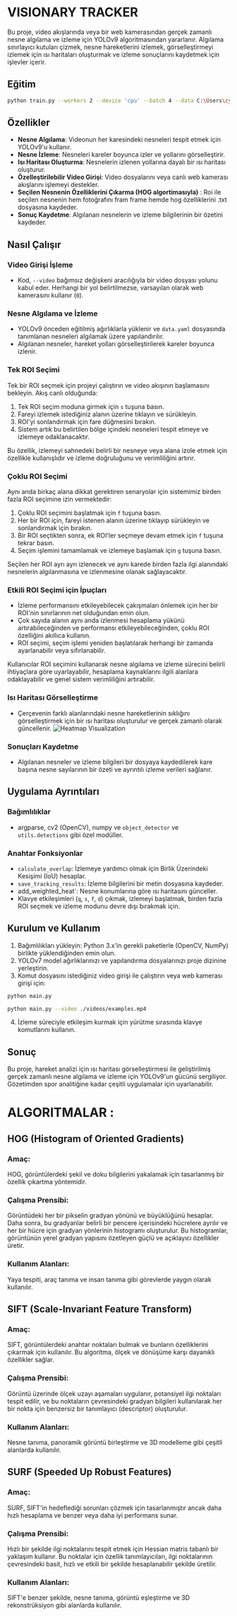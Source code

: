 # VISIONARY TRACKER

Bu proje, video akışlarında veya bir web kamerasından gerçek zamanlı nesne algılama ve izleme için YOLOv9 algoritmasından yararlanır. Algılama sınırlayıcı kutuları çizmek, nesne hareketlerini izlemek, görselleştirmeyi izlemek için ısı haritaları oluşturmak ve izleme sonuçlarını kaydetmek için işlevler içerir.

## Eğitim 

```sh
python train.py --workers 2 --device 'cpu' --batch 4 --data C:\Users\cypoi\Masaüstü\VisionaryTracker\data\carandperson\data.yaml --img 640 --cfg C:\Users\cypoi\Masaüstü\VisionaryTracker\models\detect\gelan-c.yaml --weights 'C:\Users\cypoi\Masaüstü\VisionaryTracker\gelan-c.pt' --name kisi --hyp C:\Users\cypoi\Masaüstü\VisionaryTracker\data\hyps\hyp.scratch-high.yaml --min-items 0 --epochs 10 --close-mosaic 15
```

## Özellikler

- **Nesne Algılama**: Videonun her karesindeki nesneleri tespit etmek için YOLOv9'u kullanır.
- **Nesne İzleme**: Nesneleri kareler boyunca izler ve yollarını görselleştirir.
- **Isı Haritası Oluşturma**: Nesnelerin izlenen yollarına dayalı bir ısı haritası oluşturur.
- **Özelleştirilebilir Video Girişi**: Video dosyalarını veya canlı web kamerası akışlarını işlemeyi destekler.
- **Seçilen Nesnenin Özelliklerini Çıkarma (HOG algortimasıyla)** : Roi ile seçilen nesnenin hem fotoğrafını fram frame hemde hog özelliklerini .txt dosyasına kaydeder.
- **Sonuç Kaydetme**: Algılanan nesnelerin ve izleme bilgilerinin bir özetini kaydeder.

## Nasıl Çalışır

### Video Girişi İşleme
- Kod, `--video` bağımsız değişkeni aracılığıyla bir video dosyası yolunu kabul eder. Herhangi bir yol belirtilmezse, varsayılan olarak web kamerasını kullanır (`0`).

### Nesne Algılama ve İzleme
- YOLOv9 önceden eğitilmiş ağırlıklarla yüklenir ve `data.yaml` dosyasında tanımlanan nesneleri algılamak üzere yapılandırılır.
- Algılanan nesneler, hareket yolları görselleştirilerek kareler boyunca izlenir.

### Tek ROI Seçimi

Tek bir ROI seçmek için projeyi çalıştırın ve video akışının başlamasını bekleyin. Akış canlı olduğunda:

1. Tek ROI seçim moduna girmek için `s` tuşuna basın.
2. Fareyi izlemek istediğiniz alanın üzerine tıklayın ve sürükleyin.
3. ROI'yi sonlandırmak için fare düğmesini bırakın.
4. Sistem artık bu belirtilen bölge içindeki nesneleri tespit etmeye ve izlemeye odaklanacaktır.

Bu özellik, izlemeyi sahnedeki belirli bir nesneye veya alana izole etmek için özellikle kullanışlıdır ve izleme doğruluğunu ve verimliliğini artırır.

### Çoklu ROI Seçimi

Aynı anda birkaç alana dikkat gerektiren senaryolar için sistemimiz birden fazla ROI seçimine izin vermektedir:

1. Çoklu ROI seçimini başlatmak için `f` tuşuna basın.
2. Her bir ROI için, fareyi istenen alanın üzerine tıklayıp sürükleyin ve sonlandırmak için bırakın.
3. Bir ROI seçtikten sonra, ek ROI'ler seçmeye devam etmek için `f` tuşuna tekrar basın.
4. Seçim işlemini tamamlamak ve izlemeye başlamak için `g` tuşuna basın.

Seçilen her ROI ayrı ayrı izlenecek ve aynı karede birden fazla ilgi alanındaki nesnelerin algılanmasına ve izlenmesine olanak sağlayacaktır.

### Etkili ROI Seçimi için İpuçları

- İzleme performansını etkileyebilecek çakışmaları önlemek için her bir ROI'nin sınırlarının net olduğundan emin olun.
- Çok sayıda alanın aynı anda izlenmesi hesaplama yükünü artırabileceğinden ve performansı etkileyebileceğinden, çoklu ROI özelliğini akıllıca kullanın.
- ROI seçimi, seçim işlemi yeniden başlatılarak herhangi bir zamanda ayarlanabilir veya sıfırlanabilir.

Kullanıcılar ROI seçimini kullanarak nesne algılama ve izleme sürecini belirli ihtiyaçlara göre uyarlayabilir, hesaplama kaynaklarını ilgili alanlara odaklayabilir ve genel sistem verimliliğini artırabilir.


### Isı Haritası Görselleştirme
- Çerçevenin farklı alanlarındaki nesne hareketlerinin sıklığını görselleştirmek için bir ısı haritası oluşturulur ve gerçek zamanlı olarak güncellenir.
![Heatmap Visualization](https://github.com/ynsemreth/VisionaryTracker/blob/main/result/heatmap.jpg)

### Sonuçları Kaydetme
- Algılanan nesneler ve izleme bilgileri bir dosyaya kaydedilerek kare başına nesne sayılarının bir özeti ve ayrıntılı izleme verileri sağlanır.

## Uygulama Ayrıntıları

### Bağımlılıklar
- argparse, cv2 (OpenCV), numpy ve `object_detector` ve `utils.detections` gibi özel modüller.

### Anahtar Fonksiyonlar
- `calculate_overlap`: İzlemeye yardımcı olmak için Birlik Üzerindeki Kesişimi (IoU) hesaplar.
- `save_tracking_results`: İzleme bilgilerini bir metin dosyasına kaydeder.
- add_weighted_heat`: Nesne konumlarına göre ısı haritasını günceller.
- Klavye etkileşimleri (`q`, `s`, `f`, `d`) çıkmak, izlemeyi başlatmak, birden fazla ROI seçmek ve izleme modunu devre dışı bırakmak için.

## Kurulum ve Kullanım

1. Bağımlılıkları yükleyin: Python 3.x'in gerekli paketlerle (OpenCV, NumPy) birlikte yüklendiğinden emin olun.
2. YOLOv7 model ağırlıklarınızı ve yapılandırma dosyalarınızı proje dizinine yerleştirin.
3. Komut dosyasını istediğiniz video girişi ile çalıştırın veya web kamerası girişi için:
```sh
python main.py

python main.py --video ./videos/examples.mp4
```

4. İzleme süreciyle etkileşim kurmak için yürütme sırasında klavye komutlarını kullanın.

## Sonuç

Bu proje, hareket analizi için ısı haritası görselleştirmesi ile geliştirilmiş gerçek zamanlı nesne algılama ve izleme için YOLOv9'un gücünü sergiliyor. Gözetimden spor analitiğine kadar çeşitli uygulamalar için uyarlanabilir.

# ALGORITMALAR : 

## HOG (Histogram of Oriented Gradients)

### Amaç: 
HOG, görüntülerdeki şekil ve doku bilgilerini yakalamak için tasarlanmış bir özellik çıkartma yöntemidir.
    
### Çalışma Prensibi:
Görüntüdeki her bir pikselin gradyan yönünü ve büyüklüğünü hesaplar. Daha sonra, bu gradyanlar belirli bir pencere içerisindeki hücrelere ayrılır ve her bir hücre için gradyan yönlerinin histogramı oluşturulur. Bu histogramlar, görüntünün yerel gradyan yapısını özetleyen güçlü ve açıklayıcı özellikler üretir.

### Kullanım Alanları: 
Yaya tespiti, araç tanıma ve insan tanıma gibi görevlerde yaygın olarak kullanılır.

## SIFT (Scale-Invariant Feature Transform)

### Amaç: 
SIFT, görüntülerdeki anahtar noktaları bulmak ve bunların özelliklerini çıkarmak için kullanılır. Bu algoritma, ölçek ve dönüşüme karşı dayanıklı özellikler sağlar.
### Çalışma Prensibi:
Görüntü üzerinde ölçek uzayı aşamaları uygulanır, potansiyel ilgi noktaları tespit edilir, ve bu noktaların çevresindeki gradyan bilgileri kullanılarak her bir nokta için benzersiz bir tanımlayıcı (descriptor) oluşturulur.
### Kullanım Alanları: 
Nesne tanıma, panoramik görüntü birleştirme ve 3D modelleme gibi çeşitli alanlarda kullanılır.

## SURF (Speeded Up Robust Features)

### Amaç: 
SURF, SIFT'in hedeflediği sorunları çözmek için tasarlanmıştır ancak daha hızlı hesaplama ve benzer veya daha iyi performans sunar.
### Çalışma Prensibi: 
Hızlı bir şekilde ilgi noktalarını tespit etmek için Hessian matris tabanlı bir yaklaşım kullanır. Bu noktalar için özellik tanımlayıcıları, ilgi noktalarının çevresindeki basit, hızlı ve etkili bir şekilde hesaplanabilir şekilde üretilir.
### Kullanım Alanları: 
SIFT'e benzer şekilde, nesne tanıma, görüntü eşleştirme ve 3D rekonstrüksiyon gibi alanlarda kullanılır.
